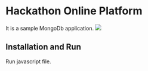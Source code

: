 # Hackathon Online Platform
It is a sample MongoDb application.
![](header.png)

## Installation and Run
Run javascript file.

